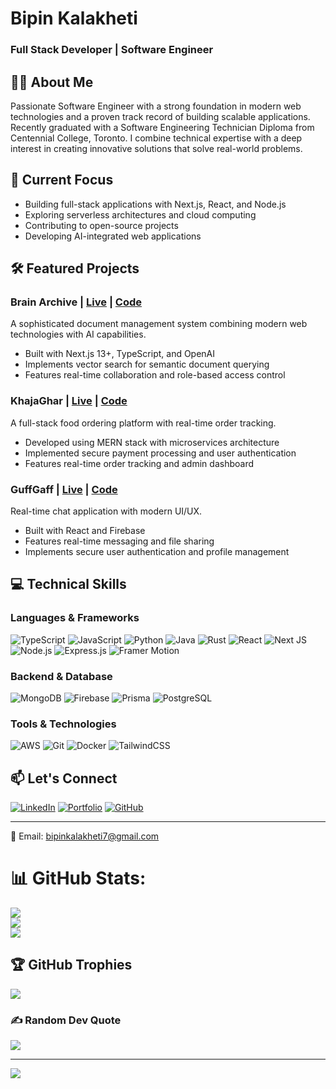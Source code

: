 # Bipin Kalakheti
### Full Stack Developer | Software Engineer

## 👨‍💻 About Me
Passionate Software Engineer with a strong foundation in modern web technologies and a proven track record of building scalable applications. Recently graduated with a Software Engineering Technician Diploma from Centennial College, Toronto. I combine technical expertise with a deep interest in creating innovative solutions that solve real-world problems.

## 🚀 Current Focus
- Building full-stack applications with Next.js, React, and Node.js
- Exploring serverless architectures and cloud computing
- Contributing to open-source projects
- Developing AI-integrated web applications

## 🛠️ Featured Projects

### Brain Archive | [Live](https://brain-archive.vercel.app/) | [Code](https://github.com/Bipin-Kalakheti/brain-archive)
A sophisticated document management system combining modern web technologies with AI capabilities.
- Built with Next.js 13+, TypeScript, and OpenAI
- Implements vector search for semantic document querying
- Features real-time collaboration and role-based access control

### KhajaGhar | [Live](https://khajaaghaar.netlify.app/) | [Code](https://github.com/Bipin-Kalakheti/KhajaGhar)
A full-stack food ordering platform with real-time order tracking.
- Developed using MERN stack with microservices architecture
- Implemented secure payment processing and user authentication
- Features real-time order tracking and admin dashboard

### GuffGaff | [Live](https://chatapp-e9717.firebaseapp.com) | [Code](https://github.com/Bipin-Kalakheti/GuffGaff)
Real-time chat application with modern UI/UX.
- Built with React and Firebase
- Features real-time messaging and file sharing
- Implements secure user authentication and profile management

## 💻 Technical Skills

### Languages & Frameworks
![TypeScript](https://img.shields.io/badge/typescript-%23007ACC.svg?style=flat&logo=typescript&logoColor=white)
![JavaScript](https://img.shields.io/badge/javascript-%23323330.svg?style=flat&logo=javascript&logoColor=%23F7DF1E)
![Python](https://img.shields.io/badge/python-3670A0?style=flat&logo=python&logoColor=ffdd54)
![Java](https://img.shields.io/badge/java-%23ED8B00.svg?style=flat&logo=openjdk&logoColor=white)
![Rust](https://img.shields.io/badge/rust-%23000000.svg?style=flat&logo=rust&logoColor=white)
![React](https://img.shields.io/badge/react-%2320232a.svg?style=flat&logo=react&logoColor=%2361DAFB)
![Next JS](https://img.shields.io/badge/Next-black?style=flat&logo=next.js&logoColor=white)
![Node.js](https://img.shields.io/badge/node.js-6DA55F?style=flat&logo=node.js&logoColor=white)
![Express.js](https://img.shields.io/badge/express.js-%23404d59.svg?style=flat&logo=express&logoColor=%2361DAFB)
![Framer Motion](https://img.shields.io/badge/Framer_Motion-black?style=flat&logo=framer&logoColor=blue)

### Backend & Database
![MongoDB](https://img.shields.io/badge/MongoDB-%234ea94b.svg?style=flat&logo=mongodb&logoColor=white)
![Firebase](https://img.shields.io/badge/firebase-%23039BE5.svg?style=flat&logo=firebase)
![Prisma](https://img.shields.io/badge/Prisma-3982CE?style=flat&logo=Prisma&logoColor=white)
![PostgreSQL](https://img.shields.io/badge/postgres-%23316192.svg?style=flat&logo=postgresql&logoColor=white)

### Tools & Technologies
![AWS](https://img.shields.io/badge/AWS-%23FF9900.svg?style=flat&logo=amazon-aws&logoColor=white)
![Git](https://img.shields.io/badge/git-%23F05033.svg?style=flat&logo=git&logoColor=white)
![Docker](https://img.shields.io/badge/docker-%230db7ed.svg?style=flat&logo=docker&logoColor=white)
![TailwindCSS](https://img.shields.io/badge/tailwindcss-%2338B2AC.svg?style=flat&logo=tailwind-css&logoColor=white)

## 📫 Let's Connect
[![LinkedIn](https://img.shields.io/badge/LinkedIn-%230077B5.svg?logo=linkedin&logoColor=white)](https://linkedin.com/in/bipin-kalakheti)
[![Portfolio](https://img.shields.io/badge/Portfolio-000000?style=flat&logo=About.me&logoColor=white)](https://portfolio-v2-three-sooty.vercel.app/)
[![GitHub](https://img.shields.io/badge/GitHub-%23121011.svg?style=flat&logo=github&logoColor=white)](https://github.com/Bipin-Kalakheti)

---

📧 Email: bipinkalakheti7@gmail.com
# 📊 GitHub Stats:
![](https://github-readme-stats.vercel.app/api?username=bipin-kalakheti&theme=codeSTACKr&hide_border=false&include_all_commits=false&count_private=true)<br/>
![](https://github-readme-streak-stats.herokuapp.com/?user=bipin-kalakheti&theme=codeSTACKr&hide_border=false)<br/>
![](https://github-readme-stats.vercel.app/api/top-langs/?username=bipin-kalakheti&theme=codeSTACKr&hide_border=false&include_all_commits=false&count_private=true&layout=compact)

## 🏆 GitHub Trophies
![](https://github-profile-trophy.vercel.app/?username=bipin-kalakheti&theme=gruvbox&no-frame=false&no-bg=false&margin-w=4)

### ✍️ Random Dev Quote
![](https://quotes-github-readme.vercel.app/api?type=horizontal&theme=gruvbox)

---
[![](https://visitcount.itsvg.in/api?id=bipin-kalakheti&icon=10&color=13)](https://visitcount.itsvg.in)

<!-- Proudly created with GPRM ( https://gprm.itsvg.in ) -->
